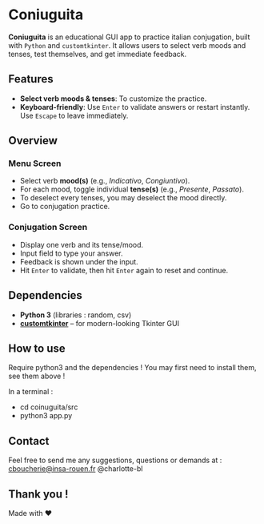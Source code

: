 # Coniuguita

**Coniuguita** is an educational GUI app to practice italian conjugation, built with `Python` and `customtkinter`. It allows users to select verb moods and tenses, test themselves, and get immediate feedback.

## Features

- **Select verb moods & tenses**: To customize the practice.
- **Keyboard-friendly**:
    Use `Enter` to validate answers or restart instantly.
    Use `Escape` to leave immediately.

## Overview

### Menu Screen

- Select verb **mood(s)** (e.g., *Indicativo*, *Congiuntivo*).
- For each mood, toggle individual **tense(s)** (e.g., *Presente*, *Passato*).
- To deselect every tenses, you may deselect the mood directly.
- Go to conjugation practice.

### Conjugation Screen

- Display one verb and its tense/mood.
- Input field to type your answer.
- Feedback is shown under the input.
- Hit `Enter` to validate, then hit `Enter` again to reset and continue.

## Dependencies

- **Python 3** (libraries : random, csv)
- **[customtkinter](https://github.com/TomSchimansky/CustomTkinter)** – for modern-looking Tkinter GUI

## How to use
Require python3 and the dependencies !
You may first need to install them, see them above !

In a terminal :
- cd coinuguita/src
- python3 app.py

## Contact
Feel free to send me any suggestions, questions or demands at : cboucherie@insa-rouen.fr
@charlotte-bl

## Thank you !

Made with ❤️
